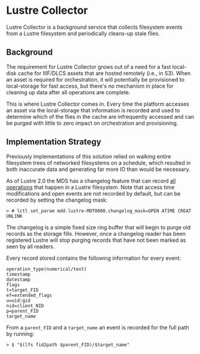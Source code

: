 ﻿# Lustre Collector

Lustre Collector is a background service that collects filesystem events from a Lustre filesystem and periodically cleans-up stale files.

## Background

The requirement for Lustre Collector grows out of a need for a fast local-disk cache for IIIF/DLCS assets that are hosted remotely (i.e., in S3).
When an asset is required for orchestration, it will potentially be provisioned to local-storage for fast access, but there's no mechanism in place for cleaning up data after all operations are complete.

This is where Lustre Collector comes in.
Every time the platform accesses an asset via the local-storage that information is recorded and used to determine which of the flies in the cache are infrequently accessed and can be purged with little to zero impact on orchestration and provisioning.

## Implementation Strategy

Previously implementations of this solution relied on walking entire filesystem trees of networked filesystems on a schedule, which resulted in both inaccurate data and generating far more IO than would be necessary.


As of Lustre 2.0 the MDS has a changelog feature that can record [all operations](https://github.com/DDNStorage/lustre_manual_markdown/blob/master/03.01-Monitoring%20a%20Lustre%20File%20System.md#lustre-changelogs) that happen in a Lustre filesystem.
Note that access time modifications and open events are not recorded by default, but can be recorded by setting the changelog mask:

```shell
> # lctl set_param mdd.lustre-MDT0000.changelog_mask=OPEN ATIME CREAT UNLINK
```

The changelog is a simple fixed size ring buffer that will begin to purge old records as the storage fills.
However, once a changelog reader has been registered Lustre will stop purging records that have not been marked as seen by all readers.

Every record stored contains the following information for every event:
```
operation_type(numerical/text) 
timestamp 
datestamp 
flags 
t=target_FID 
ef=extended_flags
u=uid:gid
nid=client_NID
p=parent_FID 
target_name
```

From a `parent_FID` and a `target_name` an event is recorded for the full path by running:

```shell
> $ "$(lfs fid2path $parent_FID)/$target_name"
```